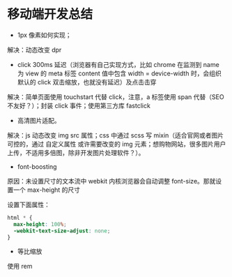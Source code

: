 # 移动端开发总结

- 1px 像素如何实现；

解决：动态改变 dpr

- click 300ms 延迟（浏览器有自己实现方式，比如 chrome 在监测到 name 为 view 的 meta 标签 content 值中包含 width = device-width 时，会组织默认的 click 双击缩放，也就没有延迟）及点击击穿

解决：简单页面使用 touchstart 代替 click，注意，a 标签使用 span 代替（SEO 不友好？）；封装 click 事件；使用第三方库 fastclick

- 高清图片适配。

解决：js 动态改变 img src 属性；css 中通过 scss 写 mixin（适合官网或者图片可控的，通过 自定义属性 或许需要改变的 img 元素；想购物网站，很多图片用户上传，不适用多倍图，除非开发图片处理软件？）。

- font-boosting

原因：未设置尺寸的文本流中 webkit 内核浏览器会自动调整 font-size。那就设置一个 max-height 的尺寸

设置下面属性：

```css
html * {
  max-height: 100%;
  -webkit-text-size-adjust: none;
}
```

- 等比缩放

使用 rem
